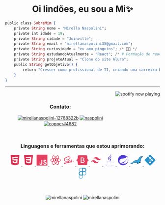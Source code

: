 <h1 align="center">Oi lindões, eu sou a Mi✨</h1>

```elixir
public class SobreMim {
	private String nome = "Mirella Naspolini";
	private int idade = 19;
	private String cidade = "Joinville";
	private String email = "mirellanaspolini35@gmail.com";
	private String curiosidade = "eu amo pinguins"; /* 🐧💕 */
	private String estudandoAtualmente = "React"; /* # Formação de react da plataforma Alura */
	private String projetoAtual = "Clone do site Alura";
	public String getObjetivo() {
		return "Crescer como profissional de TI, criando uma carreira bem sucedida";
	}
}
```

<hr>

<img align="right" height="115px" src="https://novatorem-ft2qr44uy-mirellanaspolini.vercel.app/api/spotify/?background_color=191622&border_color=ffffff" alt="spotify now playing"/>

<br> 

<h3 align="center"> Contato: </h3>  
<p align="center">  
<a href="https://linkedin.com/in/mirellanaspolini-12768322b" target="blank"><img align="center" src="https://img.shields.io/badge/LinkedIn-0077B5?style=for-the-badge&logo=linkedin&logoColor=white" alt="mirellanaspolini-12768322b"  /></a>  
<a href="https://instagram.com/naspolini" target="blank"><img align="center" src="https://img.shields.io/badge/Instagram-E4405F?style=for-the-badge&logo=instagram&logoColor=white" alt="naspolini"/></a>  
<a href="https://discord.gg/copper#4682" target="blank"><img align="center" src="https://img.shields.io/badge/Discord-4F3AD4?style=for-the-badge&logo=discord&logoColor=white" alt="copper#4682"/></a>  
</p> 

<br>
  
<h3 align="center">Linguagens e ferramentas que estou aprimorando:</h3>  
<p align="center"> 
<a href="https://www.w3.org/html/" target="_blank" rel="noreferrer"> <img src="https://github.com/mirellanaspolini/tecnology-icons/blob/main/html.svg" alt="html5" width="40" height="40"/> </a> 
<a href="https://www.w3schools.com/css/" target="_blank" rel="noreferrer"> <img src="https://github.com/mirellanaspolini/tecnology-icons/blob/main/css-logo.svg" alt="css3" width="40" height="40"/> </a> 
<a href="https://developer.mozilla.org/en-US/docs/Web/JavaScript" target="_blank" rel="noreferrer"> <img src="https://github.com/mirellanaspolini/tecnology-icons/blob/main/javascript.svg" alt="javascript" width="40" height="40"/> </a>
<a href="https://pt-br.reactjs.org" target="_blank" rel="noreferrer"> <img src="https://github.com/mirellanaspolini/tecnology-icons/blob/main/react.svg" alt="react" width="40" height="40"/> </a> 
<a href="https://sass-lang.com" target="_blank" rel="noreferrer"> <img src="https://github.com/mirellanaspolini/tecnology-icons/blob/main/sass.svg" alt="sass" width="40" height="40"/> </a> 
<a href="https://getbootstrap.com" target="_blank" rel="noreferrer"> <img src="https://github.com/mirellanaspolini/tecnology-icons/blob/main/bootstrap.svg" alt="bootstrap" width="40" height="40"/> </a> 
<a href="https://tailwindcss.com/" target="_blank" rel="noreferrer"> <img src="https://github.com/mirellanaspolini/tecnology-icons/blob/main/tailwind.svg" alt="tailwind" width="40" height="40"/> </a> 
<a href="https://www.java.com" target="_blank" rel="noreferrer"> <img src="https://github.com/mirellanaspolini/tecnology-icons/blob/main/java.svg" alt="java" width="40" height="40"/> </a> 
<a href="https://spring.io" target="_blank" rel="noreferrer"> <img src="https://github.com/mirellanaspolini/tecnology-icons/blob/main/springboot.svg" alt="git" width="40" height="40"/> </a> 
<a href="https://mariadb.org/" target="_blank" rel="noreferrer"> <img src="https://github.com/mirellanaspolini/tecnology-icons/blob/main/mariadb.svg" alt="mariadb" width="40" height="40"/> </a> 
<a href="https://git-scm.com/" target="_blank" rel="noreferrer"> <img src="https://github.com/mirellanaspolini/tecnology-icons/blob/main/git.svg" alt="git" width="40" height="40"/> </a> 
<a href="https://www.figma.com/" target="_blank" rel="noreferrer"> <img src="https://github.com/mirellanaspolini/tecnology-icons/blob/main/figma.svg" alt="figma" width="40" height="40"/> </a> 

</p>

<br/>  

<p align="center"><img align="center" height="150px" src="https://github-readme-stats.vercel.app/api/top-langs?username=mirellanaspolini&show_icons=true&locale=en&layout=compact&theme=omni" alt="mirellanaspolini"/> <img align="center" height="150px" src="https://github-readme-stats.vercel.app/api?username=mirellanaspolini&theme=omni" alt="mirellanaspolini" /></p>
